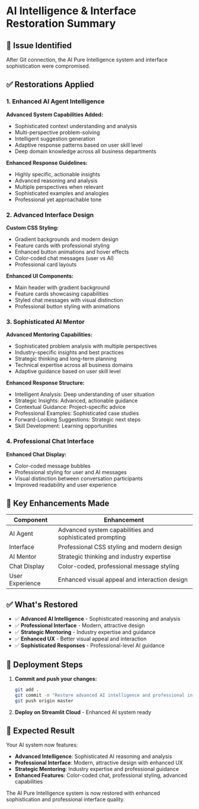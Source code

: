 # AI Intelligence & Interface Restoration Summary

## 🚨 Issue Identified
After Git connection, the AI Pure Intelligence system and interface sophistication were compromised.

## ✅ Restorations Applied

### 1. **Enhanced AI Agent Intelligence**
**Advanced System Capabilities Added:**
- Sophisticated context understanding and analysis
- Multi-perspective problem-solving
- Intelligent suggestion generation
- Adaptive response patterns based on user skill level
- Deep domain knowledge across all business departments

**Enhanced Response Guidelines:**
- Highly specific, actionable insights
- Advanced reasoning and analysis
- Multiple perspectives when relevant
- Sophisticated examples and analogies
- Professional yet approachable tone

### 2. **Advanced Interface Design**
**Custom CSS Styling:**
- Gradient backgrounds and modern design
- Feature cards with professional styling
- Enhanced button animations and hover effects
- Color-coded chat messages (user vs AI)
- Professional card layouts

**Enhanced UI Components:**
- Main header with gradient background
- Feature cards showcasing capabilities
- Styled chat messages with visual distinction
- Professional button styling with animations

### 3. **Sophisticated AI Mentor**
**Advanced Mentoring Capabilities:**
- Sophisticated problem analysis with multiple perspectives
- Industry-specific insights and best practices
- Strategic thinking and long-term planning
- Technical expertise across all business domains
- Adaptive guidance based on user skill level

**Enhanced Response Structure:**
- Intelligent Analysis: Deep understanding of user situation
- Strategic Insights: Advanced, actionable guidance
- Contextual Guidance: Project-specific advice
- Professional Examples: Sophisticated case studies
- Forward-Looking Suggestions: Strategic next steps
- Skill Development: Learning opportunities

### 4. **Professional Chat Interface**
**Enhanced Chat Display:**
- Color-coded message bubbles
- Professional styling for user and AI messages
- Visual distinction between conversation participants
- Improved readability and user experience

## 🎯 Key Enhancements Made

| Component | Enhancement |
|-----------|-------------|
| AI Agent | Advanced system capabilities and sophisticated prompting |
| Interface | Professional CSS styling and modern design |
| AI Mentor | Strategic thinking and industry expertise |
| Chat Display | Color-coded, professional message styling |
| User Experience | Enhanced visual appeal and interaction design |

## ✅ What's Restored

- ✅ **Advanced AI Intelligence** - Sophisticated reasoning and analysis
- ✅ **Professional Interface** - Modern, attractive design
- ✅ **Strategic Mentoring** - Industry expertise and guidance
- ✅ **Enhanced UX** - Better visual appeal and interaction
- ✅ **Sophisticated Responses** - Professional-level AI guidance

## 🚀 Deployment Steps

1. **Commit and push your changes:**
   ```bash
   git add .
   git commit -m "Restore advanced AI intelligence and professional interface"
   git push origin master
   ```

2. **Deploy on Streamlit Cloud** - Enhanced AI system ready

## 🎉 Expected Result

Your AI system now features:
- **Advanced Intelligence**: Sophisticated AI reasoning and analysis
- **Professional Interface**: Modern, attractive design with enhanced UX
- **Strategic Mentoring**: Industry expertise and professional guidance
- **Enhanced Features**: Color-coded chat, professional styling, advanced capabilities

The AI Pure Intelligence system is now restored with enhanced sophistication and professional interface quality.
